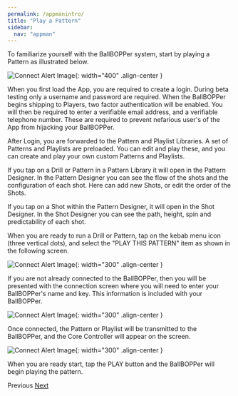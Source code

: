 ```yaml
---
permalink: /appmanintro/
title: "Play a Pattern"
sidebar:
  nav: "appman"
---
```


To familiarize yourself with the BallBOPPer system, start by playing a Pattern as illustrated below.

![Connect Alert Image](../assets/images/OverviewGraphic002.png){: width="400" .align-center } 

When you first load the App, you are required to create a login. During beta testing only a username and password are required. When the BallBOPPer begins shipping to Players, two factor authentication will be enabled. You will then be required to enter a verifiable email address, and a verifiable telephone number. These are required to prevent nefarious user's of the App from hijacking your BallBOPPer.

After Login, you are forwarded to the Pattern and Playlist Libraries. A set of Patterns and Playlists are preloaded. You can edit and play these, and you can create and play your own custom Patterns and Playlists.

If you tap on a Drill or Pattern in a Pattern Library it will open in the Pattern Designer. In the Pattern Designer you can see the flow of the shots and the configuration of each shot. Here can add new Shots, or edit the order of the Shots.

If you tap on a Shot within the Pattern Designer, it will open in the Shot Designer. In the Shot Designer you can see the path, height, spin and predictability of each shot.

When you are ready to run a Drill or Pattern, tap on the kebab menu icon (three vertical dots), and select the "PLAY THIS PATTERN" item as shown in the following screen. 

![Connect Alert Image](../assets/images/PatternKabob001.jpg){: width="300" .align-center } 

If you are not already connected to the BallBOPPer, then you will be presented with the connection screen where you will need to enter your BallBOPPer's name and key. This information is included with your BallBOPPer.

![Connect Alert Image](../assets/images/ConnectionPage001.jpg){: width="300" .align-center }

Once connected, the Pattern or Playlist will be transmitted to the BallBOPPer, and the Core Controller will appear on the screen. 

![Connect Alert Image](../assets/images/CoreController500.jpg){: width="300" .align-center }

When you are ready start, tap the PLAY button and the BallBOPPer will begin playing the pattern.

  <nav class="pagination">
      <a  class="pagination--pager disabled">Previous</a>
      <a href="/BallBOPPer/appmanconnect/" class="pagination--pager" title="Connect">Next</a> 
  </nav>
